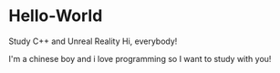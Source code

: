 # Hello-World
Study C++ and Unreal Reality
Hi, everybody!

I'm a chinese boy and i love programming so I want to study with you!
